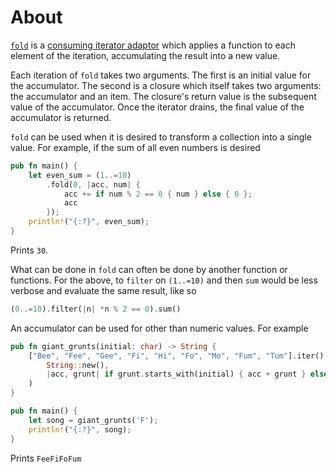 # About

[`fold`][fold] is a [consuming iterator adaptor][consuming iterator adaptor] which applies a function to each element of the iteration, accumulating
the result into a new value.

Each iteration of `fold` takes two arguments. The first is an initial value for the accumulator. The second is a closure which itself takes
two arguments: the accumulator and an item. The closure's return value is the subsequent value of the accumulator.
Once the iterator drains, the final value of the accumulator is returned.

`fold` can be used when it is desired to transform a collection into a single value. For example, if the sum of all even numbers is desired

```rust
pub fn main() {
    let even_sum = (1..=10)
        .fold(0, |acc, num| {
            acc += if num % 2 == 0 { num } else { 0 };
            acc
        });
    println!("{:?}", even_sum);
}
```

Prints `30`.

What can be done in `fold` can often be done by another function or functions. For the above, to `filter` on `(1..=10)` and then `sum` would
be less verbose and evaluate the same result, like so

```rust
(0..=10).filter(|n| *n % 2 == 0).sum()
```

An accumulator can be used for other than numeric values. For example

```rust
pub fn giant_grunts(initial: char) -> String {
    ["Bee", "Fee", "Gee", "Fi", "Hi", "Fo", "Mo", "Fum", "Tum"].iter().fold(
        String::new(),
        |acc, grunt| if grunt.starts_with(initial) { acc + grunt } else { acc },
    )
}

pub fn main() {
    let song = giant_grunts('F');
    println!("{:?}", song);
}
```

Prints `FeeFiFoFum`

[fold]: https://doc.rust-lang.org/beta/std/iter/trait.Iterator.html#method.fold
[consuming iterator adaptor]: https://doc.rust-lang.org/book/ch13-02-iterators.html#methods-that-consume-the-iterator
